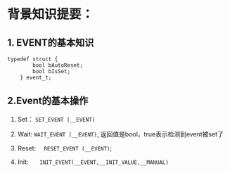 # 背景知识提要：
## 1.  EVENT的基本知识
```
typedef struct {
        bool bAutoReset;
        bool bIsSet;
    } event_t;
```
## 2.Event的基本操作


1.   Set： ```SET_EVENT (__EVENT)```


2.  Wait: ```WAIT_EVENT (__EVENT)```, 返回值是bool，true表示检测到event被set了


3.  Reset: ```  RESET_EVENT (__EVENT)```;


4.  Init: ```   INIT_EVENT(__EVENT,__INIT_VALUE,__MANUAL)```

